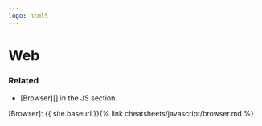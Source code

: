 ```yaml
---
logo: html5
---
```

# Web

### Related

- [Browser][] in the JS section.

[Browser]: {{ site.baseurl }}{% link cheatsheets/javascript/browser.md %}

